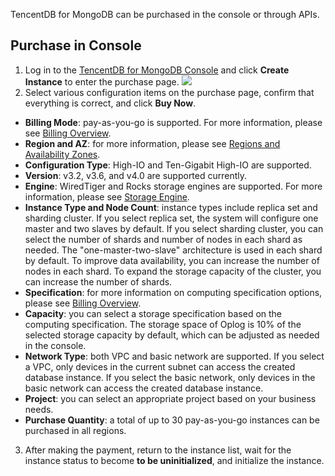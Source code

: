 TencentDB for MongoDB can be purchased in the console or through APIs.

## Purchase in Console
1. Log in to the [TencentDB for MongoDB Console](https://console.cloud.tencent.com/mongodb) and click **Create Instance** to enter the purchase page.
![](https://main.qcloudimg.com/raw/afe20b55be2e6a471a3e188bbb5addfd.png)
2. Select various configuration items on the purchase page, confirm that everything is correct, and click **Buy Now**.
 - **Billing Mode**: pay-as-you-go is supported. For more information, please see [Billing Overview](https://intl.intl.cloud.tencent.com/document/product/240/3550).
 - **Region and AZ**: for more information, please see [Regions and Availability Zones](https://intl.cloud.tencent.com/document/product/240/3637).
 - **Configuration Type**: High-IO and Ten-Gigabit High-IO are supported.
 - **Version**: v3.2, v3.6, and v4.0 are supported currently.
 - **Engine**: WiredTiger and Rocks storage engines are supported. For more information, please see [Storage Engine](https://intl.cloud.tencent.com/document/product/240/31706).
 - **Instance Type and Node Count**: instance types include replica set and sharding cluster.
    If you select replica set, the system will configure one master and two slaves by default.
		If you select sharding cluster, you can select the number of shards and number of nodes in each shard as needed. The "one-master-two-slave" architecture is used in each shard by default. To improve data availability, you can increase the number of nodes in each shard. To expand the storage capacity of the cluster, you can increase the number of shards.
 - **Specification**: for more information on computing specification options, please see [Billing Overview](https://intl.intl.cloud.tencent.com/document/product/240/3550).
 - **Capacity**: you can select a storage specification based on the computing specification. The storage space of Oplog is 10% of the selected storage capacity by default, which can be adjusted as needed in the console.
 - **Network Type**: both VPC and basic network are supported. If you select a VPC, only devices in the current subnet can access the created database instance. If you select the basic network, only devices in the basic network can access the created database instance.
 - **Project**: you can select an appropriate project based on your business needs.
 - **Purchase Quantity**: a total of up to 30 pay-as-you-go instances can be purchased in all regions.
3. After making the payment, return to the instance list, wait for the instance status to become **to be uninitialized**, and initialize the instance.
